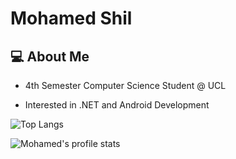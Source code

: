 # Mohamed Shil
## 💻 About Me

- 4th Semester Computer Science Student @ UCL

- Interested in .NET and Android Development

![Top Langs](https://github-readme-stats.vercel.app/api/top-langs/?username=moha2088&hide_progress=true&theme=tokyonight)


![Mohamed's profile stats](https://github-readme-stats.vercel.app/api?username=Moha2088&show_icons=true&theme=tokyonight)

